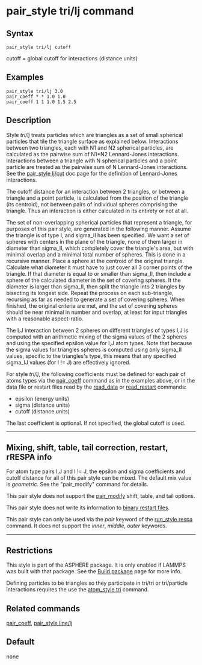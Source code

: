 # pair_style tri/lj command

## Syntax

``` LAMMPS
pair_style tri/lj cutoff
```

cutoff = global cutoff for interactions (distance units)

## Examples

``` LAMMPS
pair_style tri/lj 3.0
pair_coeff * * 1.0 1.0
pair_coeff 1 1 1.0 1.5 2.5
```

## Description

Style *tri/lj* treats particles which are triangles as a set of small
spherical particles that tile the triangle surface as explained below.
Interactions between two triangles, each with N1 and N2 spherical
particles, are calculated as the pairwise sum of N1\*N2 Lennard-Jones
interactions. Interactions between a triangle with N spherical particles
and a point particle are treated as the pairwise sum of N Lennard-Jones
interactions. See the [pair_style lj/cut](pair_lj) doc page for the
definition of Lennard-Jones interactions.

The cutoff distance for an interaction between 2 triangles, or between a
triangle and a point particle, is calculated from the position of the
triangle (its centroid), not between pairs of individual spheres
comprising the triangle. Thus an interaction is either calculated in its
entirety or not at all.

The set of non-overlapping spherical particles that represent a
triangle, for purposes of this pair style, are generated in the
following manner. Assume the triangle is of type I, and sigma_II has
been specified. We want a set of spheres with centers in the plane of
the triangle, none of them larger in diameter than sigma_II, which
completely cover the triangle\'s area, but with minimal overlap and a
minimal total number of spheres. This is done in a recursive manner.
Place a sphere at the centroid of the original triangle. Calculate what
diameter it must have to just cover all 3 corner points of the triangle.
If that diameter is equal to or smaller than sigma_II, then include a
sphere of the calculated diameter in the set of covering spheres. It the
diameter is larger than sigma_II, then split the triangle into 2
triangles by bisecting its longest side. Repeat the process on each
sub-triangle, recursing as far as needed to generate a set of covering
spheres. When finished, the original criteria are met, and the set of
covering spheres should be near minimal in number and overlap, at least
for input triangles with a reasonable aspect-ratio.

The LJ interaction between 2 spheres on different triangles of types I,J
is computed with an arithmetic mixing of the sigma values of the 2
spheres and using the specified epsilon value for I,J atom types. Note
that because the sigma values for triangles spheres is computed using
only sigma_II values, specific to the triangles\'s type, this means that
any specified sigma_IJ values (for I != J) are effectively ignored.

For style *tri/lj*, the following coefficients must be defined for each
pair of atoms types via the [pair_coeff](pair_coeff) command as in the
examples above, or in the data file or restart files read by the
[read_data](read_data) or [read_restart](read_restart) commands:

-   epsilon (energy units)
-   sigma (distance units)
-   cutoff (distance units)

The last coefficient is optional. If not specified, the global cutoff is
used.

------------------------------------------------------------------------

## Mixing, shift, table, tail correction, restart, rRESPA info

For atom type pairs I,J and I != J, the epsilon and sigma coefficients
and cutoff distance for all of this pair style can be mixed. The default
mix value is *geometric*. See the \"pair_modify\" command for details.

This pair style does not support the [pair_modify](pair_modify) shift,
table, and tail options.

This pair style does not write its information to [binary restart
files](restart).

This pair style can only be used via the *pair* keyword of the
[run_style respa](run_style) command. It does not support the *inner*,
*middle*, *outer* keywords.

------------------------------------------------------------------------

## Restrictions

This style is part of the ASPHERE package. It is only enabled if LAMMPS
was built with that package. See the [Build package](Build_package) page
for more info.

Defining particles to be triangles so they participate in tri/tri or
tri/particle interactions requires the use the [atom_style
tri](atom_style) command.

## Related commands

[pair_coeff](pair_coeff), [pair_style line/lj](pair_line_lj)

## Default

none
